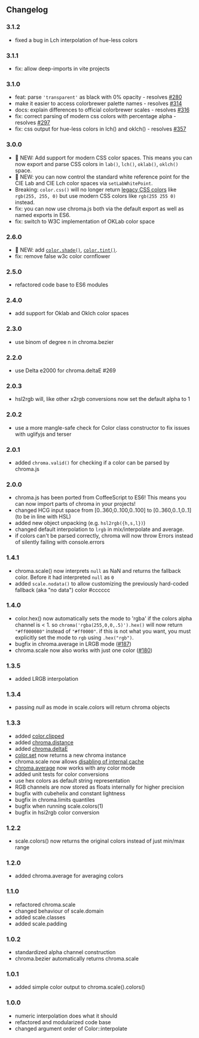 ## Changelog

### 3.1.2
* fixed a bug in Lch interpolation of hue-less colors

### 3.1.1
* fix: allow deep-imports in vite projects

### 3.1.0 
* feat: parse `'transparent'` as black with 0% opacity - resolves [#280](https://github.com/gka/chroma.js/issues/280)
* make it easier to access colorbrewer palette names - resolves [#314](https://github.com/gka/chroma.js/issues/314)
* docs: explain differences to official colorbrewer scales - resolves [#316](https://github.com/gka/chroma.js/issues/316)
* fix: correct parsing of modern css colors with percentage alpha - resolves [#297](https://github.com/gka/chroma.js/issues/297)
* fix: css output for hue-less colors in lch() and oklch() - resolves [#357](https://github.com/gka/chroma.js/issues/357)

### 3.0.0
* 🎉 NEW: Add support for modern CSS color spaces. This means you can now export and parse CSS colors in `lab()`, `lch()`, `oklab()`, `oklch()` space.
* 🎉 NEW: you can now control the standard white reference point for the CIE Lab and CIE Lch color spaces via `setLabWhitePoint`.
* Breaking: `color.css()` will no longer return [legacy CSS colors](https://developer.mozilla.org/en-US/docs/Web/CSS/color_value/rgb#legacy_syntax_comma-separated_values) like `rgb(255, 255, 0)` but use modern CSS colors like `rgb(255 255 0)` instead.
* fix: you can now use chroma.js both via the default export as well as named exports in ES6. 
* fix: switch to W3C implementation of OKLab color space

### 2.6.0
* 🎉 NEW: add [`color.shade()`](#color-shade), [`color.tint()`](#color-shade).
* fix: remove false w3c color cornflower

### 2.5.0
* refactored code base to ES6 modules

### 2.4.0
* add support for Oklab and Oklch color spaces

### 2.3.0
* use binom of degree n in chroma.bezier

### 2.2.0
* use Delta e2000 for chroma.deltaE #269

### 2.0.3
* hsl2rgb will, like other x2rgb conversions now set the default alpha to 1

### 2.0.2
* use a more mangle-safe check for Color class constructor to fix issues with uglifyjs and terser

### 2.0.1
* added `chroma.valid()` for checking if a color can be parsed by chroma.js

### 2.0.0
* chroma.js has been ported from CoffeeScript to ES6! This means you can now import parts of chroma in your projects!
* changed HCG input space from [0..360,0..100,0..100] to [0..360,0..1,0..1] (to be in line with HSL)
* added new object unpacking (e.g. `hsl2rgb({h,s,l})`)
* changed default interpolation to `lrgb` in mix/interpolate and average.
* if colors can't be parsed correctly, chroma will now throw Errors instead of silently failing with console.errors

### 1.4.1
* chroma.scale() now interprets `null` as NaN and returns the fallback color. Before it had interpreted `null` as `0`
* added `scale.nodata()` to allow customizing the previously hard-coded fallback (aka "no data") color #cccccc


### 1.4.0
* color.hex() now automatically sets the mode to 'rgba' if the colors alpha channel is < 1. so `chroma('rgba(255,0,0,.5)').hex()` will now return `"#ff000080"` instead of `"#ff0000"`. if this is not what you want, you must explicitly set the mode to `rgb` using `.hex("rgb")`.
* bugfix in chroma.average in LRGB mode ([#187](https://github.com/gka/chroma.js/issues/187))
* chroma.scale now also works with just one color ([#180](https://github.com/gka/chroma.js/issues/180))


### 1.3.5
* added LRGB interpolation

### 1.3.4
* passing *null* as mode in scale.colors will return chroma objects

### 1.3.3

* added [color.clipped](https://gka.github.io/chroma.js/#color-clipped)
* added [chroma.distance](https://gka.github.io/chroma.js/#chroma-distance)
* added [chroma.deltaE](https://gka.github.io/chroma.js/#chroma-deltae)
* [color.set](https://gka.github.io/chroma.js/#color-set) now returns a new chroma instance
* chroma.scale now allows [disabling of internal cache](https://gka.github.io/chroma.js/#scale-cache)
* [chroma.average](https://gka.github.io/chroma.js/#chroma-average) now works with any color mode
* added unit tests for color conversions
* use hex colors as default string representation
* RGB channels are now stored as floats internally for higher precision
* bugfix with cubehelix and constant lightness
* bugfix in chroma.limits quantiles
* bugfix when running scale.colors(1)
* bugfix in hsi2rgb color conversion

### 1.2.2

* scale.colors() now returns the original colors instead of just min/max range

### 1.2.0

* added chroma.average for averaging colors

### 1.1.0

* refactored chroma.scale
* changed behaviour of scale.domain
* added scale.classes
* added scale.padding

### 1.0.2

* standardized alpha channel construction
* chroma.bezier automatically returns chroma.scale

### 1.0.1

* added simple color output to chroma.scale().colors()

### 1.0.0

* numeric interpolation does what it should
* refactored and modularized code base
* changed argument order of Color::interpolate
